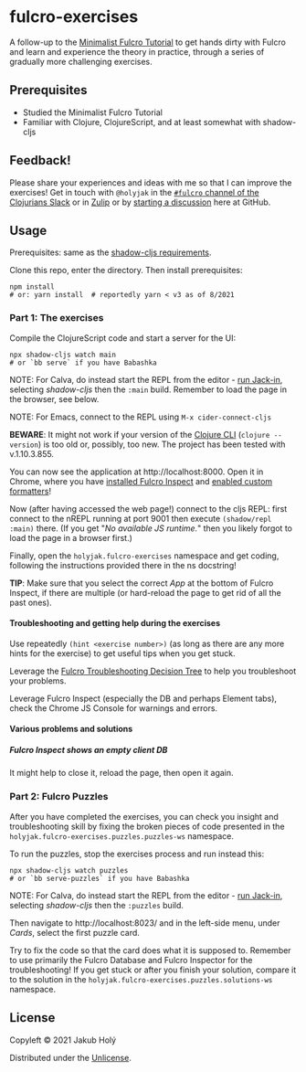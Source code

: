 # fulcro-exercises

A follow-up to the [Minimalist Fulcro Tutorial](https://fulcro-community.github.io/guides/tutorial-minimalist-fulcro/) to get hands dirty with Fulcro and learn and experience the theory in practice, through a series of gradually more challenging exercises.

## Prerequisites

* Studied the Minimalist Fulcro Tutorial
* Familiar with Clojure, ClojureScript, and at least somewhat with shadow-cljs

## Feedback!

Please share your experiences and ideas with me so that I can improve the exercises! Get in touch with `@holyjak` in the [`#fulcro` channel of the Clojurians Slack](https://app.slack.com/client/T03RZGPFR/C68M60S4F) or in [Zulip](https://clojurians.zulipchat.com/) or by [starting a discussion](https://github.com/fulcro-community/fulcro-exercises/discussions) here at GitHub.

## Usage

Prerequisites: same as the [shadow-cljs requirements](https://github.com/thheller/shadow-cljs#requirements).

Clone this repo, enter the directory. Then install prerequisites:

    npm install 
    # or: yarn install  # reportedly yarn < v3 as of 8/2021

### Part 1: The exercises

Compile the ClojureScript code and start a server for the UI:

    npx shadow-cljs watch main
    # or `bb serve` if you have Babashka

NOTE: For Calva, do instead start the REPL from the editor - [run Jack-in](https://calva.io/connect/#jack-in-let-calva-start-the-repl-for-you), selecting _shadow-cljs_ then the `:main` build. Remember to load the page in the browser, see below.

NOTE: For Emacs, connect to the REPL using `M-x cider-connect-cljs`

**BEWARE**: It might not work if your version of the [Clojure CLI](https://clojure.org/guides/getting_started#_clojure_installer_and_cli_tools) (`clojure --version`) is too old or, possibly, too new. The project has been tested with v.1.10.3.855.

You can now see the application at http://localhost:8000. Open it in Chrome, where you have [installed Fulcro Inspect](https://book.fulcrologic.com/#_install_fulcro_inspect) and [enabled custom formatters](https://book.fulcrologic.com/#_configure_chrome_development_settings)!

Now (after having accessed the web page!) connect to the cljs REPL: first connect to the nREPL running at port 9001 then execute `(shadow/repl :main)` there. (If you get "_No available JS runtime._" then you likely forgot to load the page in a browser first.)

Finally, open the `holyjak.fulcro-exercises` namespace and get coding, following the instructions provided there in the ns docstring!

**TIP**: Make sure that you select the correct _App_ at the bottom of Fulcro Inspect, if there are multiple (or hard-reload the page to get rid of all the past ones).

#### Troubleshooting and getting help during the exercises

Use repeatedly `(hint <exercise number>)` (as long as there are any more hints for the exercise) to get useful tips when you get stuck.

Leverage the [Fulcro Troubleshooting Decision Tree](https://blog.jakubholy.net/2020/troubleshooting-fulcro/) to help you troubleshoot your problems.

Leverage Fulcro Inspect (especially the DB and perhaps Element tabs), check the Chrome JS Console for warnings and errors.

#### Various problems and solutions

##### Fulcro Inspect shows an empty client DB

It might help to close it, reload the page, then open it again.

### Part 2: Fulcro Puzzles

After you have completed the exercises, you can check you insight and troubleshooting skill by fixing the broken pieces of code presented in the `holyjak.fulcro-exercises.puzzles.puzzles-ws` namespace.

To run the puzzles, stop the exercises process and run instead this:

    npx shadow-cljs watch puzzles
    # or `bb serve-puzzles` if you have Babashka

NOTE: For Calva, do instead start the REPL from the editor - [run Jack-in](https://calva.io/connect/#jack-in-let-calva-start-the-repl-for-you), selecting _shadow-cljs_ then the `:puzzles` build.

Then navigate to http://localhost:8023/ and in the left-side menu, under _Cards_, select the first puzzle card.

Try to fix the code so that the card does what it is supposed to. Remember to use primarily the Fulcro Database and Fulcro
Inspector for the troubleshooting! If you get stuck or after you finish your solution,
compare it to the solution in the `holyjak.fulcro-exercises.puzzles.solutions-ws` namespace.

## License

Copyleft © 2021 Jakub Holý

Distributed under the [Unlicense](https://unlicense.org/).
